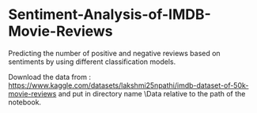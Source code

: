 # Sentiment-Analysis-of-IMDB-Movie-Reviews
Predicting the number of positive and negative reviews based on sentiments by using different classification models.

Download the data from : https://www.kaggle.com/datasets/lakshmi25npathi/imdb-dataset-of-50k-movie-reviews and put in directory name \Data relative to the path of the notebook.
